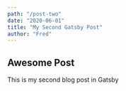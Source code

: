 ```yaml
---
path: "/post-two"
date: "2020-06-01"
title: "My Second Gatsby Post"
author: "Fred"
---
```


## Awesome Post

This is my second blog post in Gatsby
